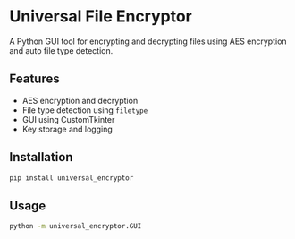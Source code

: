 # Universal File Encryptor

A Python GUI tool for encrypting and decrypting files using AES encryption and auto file type detection.

## Features
- AES encryption and decryption
- File type detection using `filetype`
- GUI using CustomTkinter
- Key storage and logging

## Installation
```bash
pip install universal_encryptor
```

## Usage
```bash
python -m universal_encryptor.GUI
```
